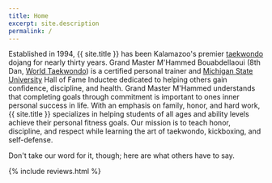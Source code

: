 ```yaml
---
title: Home
excerpt: site.description
permalink: /
---
```


Established in 1994, {{ site.title }} has been Kalamazoo's premier [taekwondo][]
dojang for nearly thirty years. Grand Master M'Hammed Bouabdellaoui (8th Dan,
[World Taekwondo][]) is a certified personal trainer and
[Michigan State University][] Hall of Fame Inductee dedicated to helping others
gain confidence, discipline, and health. Grand Master M'Hammed understands that
completing goals through commitment is important to ones inner personal success
in life. With an emphasis on family, honor, and hard work, {{ site.title }}
specializes in helping students of all ages and ability levels achieve their
personal fitness goals. Our mission is to teach honor, discipline, and respect
while learning the art of taekwondo, kickboxing, and self-defense.

Don't take our word for it, though; here are what others have to say.

{% include reviews.html %}

[facebook]: https://facebook.com/usataekwondokalamazoo/reviews
[michigan state university]: https://msu.edu
[taekwondo]: https://wikipedia.org/wiki/Taekwondo
[world taekwondo]: https://www.worldtaekwondo.org
